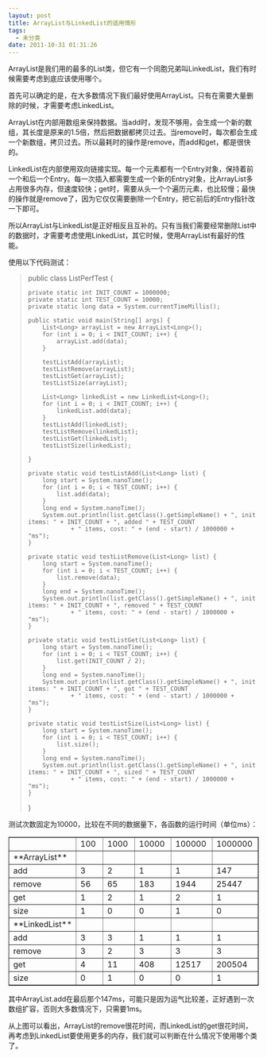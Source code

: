 ```yaml
---
layout: post
title: ArrayList与LinkedList的适用情形
tags:
  - 未分类
date: 2011-10-31 01:31:26
---
```


ArrayList是我们用的最多的List类，但它有一个同胞兄弟叫LinkedList，我们有时候需要考虑到底应该使用哪个。

首先可以确定的是，在大多数情况下我们最好使用ArrayList。只有在需要大量删除的时候，才需要考虑LinkedList。

ArrayList在内部用数组来保持数据。当add时，发现不够用，会生成一个新的数组，其长度是原来的1.5倍，然后把数据都拷贝过去。当remove时，每次都会生成一个新数组，拷贝过去。所以最耗时的操作是remove，而add和get，都是很快的。

LinkedList在内部使用双向链接实现。每一个元素都有一个Entry对象，保持着前一个和后一个Entry。每一次插入都需要生成一个新的Entry对象，比ArrayList多占用很多内存，但速度较快；get时，需要从头一个个遍历元素，也比较慢；最快的操作就是remove了，因为它仅仅需要删除一个Entry，把它前后的Entry指针改一下即可。

所以ArrayList与LinkedList是正好相反且互补的。只有当我们需要经常删除List中的数据时，才需要考虑使用LinkedList，其它时候，使用ArrayList有最好的性能。

<span id="more-536"></span>
<p>使用以下代码测试：

> public class ListPerfTest { 
> 
>     private static int INIT_COUNT = 1000000;     
>     private static int TEST_COUNT = 10000;      
>     private static long data = System.currentTimeMillis(); 
> 
>     public static void main(String[] args) {     
>         List<Long> arrayList = new ArrayList<Long>();      
>         for (int i = 0; i < INIT_COUNT; i++) {      
>             arrayList.add(data);      
>         } 
> 
>         testListAdd(arrayList);     
>         testListRemove(arrayList);      
>         testListGet(arrayList);      
>         testListSize(arrayList); 
> 
>         List<Long> linkedList = new LinkedList<Long>();     
>         for (int i = 0; i < INIT_COUNT; i++) {      
>             linkedList.add(data);      
>         }      
>         testListAdd(linkedList);      
>         testListRemove(linkedList);      
>         testListGet(linkedList);      
>         testListSize(linkedList); 
> 
>     } 
> 
>     private static void testListAdd(List<Long> list) {     
>         long start = System.nanoTime();      
>         for (int i = 0; i < TEST_COUNT; i++) {      
>             list.add(data);      
>         }      
>         long end = System.nanoTime();      
>         System.out.println(list.getClass().getSimpleName() + ", init items: " + INIT_COUNT + ", added " + TEST_COUNT      
>                 + " items, cost: " + (end - start) / 1000000 + "ms");      
>     } 
> 
>     private static void testListRemove(List<Long> list) {     
>         long start = System.nanoTime();      
>         for (int i = 0; i < TEST_COUNT; i++) {      
>             list.remove(data);      
>         }      
>         long end = System.nanoTime();      
>         System.out.println(list.getClass().getSimpleName() + ", init items: " + INIT_COUNT + ", removed " + TEST_COUNT      
>                 + " items, cost: " + (end - start) / 1000000 + "ms");      
>     } 
> 
>     private static void testListGet(List<Long> list) {     
>         long start = System.nanoTime();      
>         for (int i = 0; i < TEST_COUNT; i++) {      
>             list.get(INIT_COUNT / 2);      
>         }      
>         long end = System.nanoTime();      
>         System.out.println(list.getClass().getSimpleName() + ", init items: " + INIT_COUNT + ", got " + TEST_COUNT      
>                 + " items, cost: " + (end - start) / 1000000 + "ms");      
>     } 
> 
>     private static void testListSize(List<Long> list) {     
>         long start = System.nanoTime();      
>         for (int i = 0; i < TEST_COUNT; i++) {      
>             list.size();      
>         }      
>         long end = System.nanoTime();      
>         System.out.println(list.getClass().getSimpleName() + ", init items: " + INIT_COUNT + ", sized " + TEST_COUNT      
>                 + " items, cost: " + (end - start) / 1000000 + "ms");      
>     } 
> 
> }

测试次数固定为10000，比较在不同的数据量下，各函数的运行时间（单位ms）：

<table cellspacing="0" cellpadding="2" width="600" border="1">
<tbody>
<tr>
<td valign="top" width="100"> </td>
<td valign="top" width="100">100</td>
<td valign="top" width="100">1000</td>
<td valign="top" width="100">10000</td>
<td valign="top" width="100">100000</td>
<td valign="top" width="100">1000000</td>
</tr>
<tr>
<td valign="top" width="100">**ArrayList**</td>
<td valign="top" width="100"> </td>
<td valign="top" width="100"> </td>
<td valign="top" width="100"> </td>
<td valign="top" width="100"> </td>
<td valign="top" width="100"> </td>
</tr>
<tr>
<td valign="top" width="100">add</td>
<td valign="top" width="100">3</td>
<td valign="top" width="100">2</td>
<td valign="top" width="100">1</td>
<td valign="top" width="100">1</td>
<td valign="top" width="100">147</td>
</tr>
<tr>
<td valign="top" width="100">remove</td>
<td valign="top" width="100">56</td>
<td valign="top" width="100">65</td>
<td valign="top" width="100">183</td>
<td valign="top" width="100">1944</td>
<td valign="top" width="100">25447</td>
</tr>
<tr>
<td valign="top" width="100">get</td>
<td valign="top" width="100">1</td>
<td valign="top" width="100">2</td>
<td valign="top" width="100">1</td>
<td valign="top" width="100">2</td>
<td valign="top" width="100">1</td>
</tr>
<tr>
<td valign="top" width="100">size</td>
<td valign="top" width="100">1</td>
<td valign="top" width="100">0</td>
<td valign="top" width="100">0</td>
<td valign="top" width="100">1</td>
<td valign="top" width="100">0</td>
</tr>
<tr>
<td valign="top" width="100">**LinkedList**</td>
<td valign="top" width="100"> </td>
<td valign="top" width="100"> </td>
<td valign="top" width="100"> </td>
<td valign="top" width="100"> </td>
<td valign="top" width="100"> </td>
</tr>
<tr>
<td valign="top" width="100">add</td>
<td valign="top" width="100">3</td>
<td valign="top" width="100">3</td>
<td valign="top" width="100">1</td>
<td valign="top" width="100">1</td>
<td valign="top" width="100">1</td>
</tr>
<tr>
<td valign="top" width="100">remove</td>
<td valign="top" width="100">3</td>
<td valign="top" width="100">2</td>
<td valign="top" width="100">3</td>
<td valign="top" width="100">3</td>
<td valign="top" width="100">3</td>
</tr>
<tr>
<td valign="top" width="100">get</td>
<td valign="top" width="100">4</td>
<td valign="top" width="100">11</td>
<td valign="top" width="100">408</td>
<td valign="top" width="100">12517</td>
<td valign="top" width="100">200504</td>
</tr>
<tr>
<td valign="top" width="100">size</td>
<td valign="top" width="100">0</td>
<td valign="top" width="100">1</td>
<td valign="top" width="100">0</td>
<td valign="top" width="100">0</td>
<td valign="top" width="100">1</td>
</tr>
</tbody>
</table>

其中ArrayList.add在最后那个147ms，可能只是因为运气比较差，正好遇到一次数组扩容，否则大多数情况下，只需要1ms。

从上图可以看出，ArrayList的remove很花时间，而LinkedList的get很花时间，再考虑到LinkedList要使用更多的内存，我们就可以判断在什么情况下使用哪个类了。
